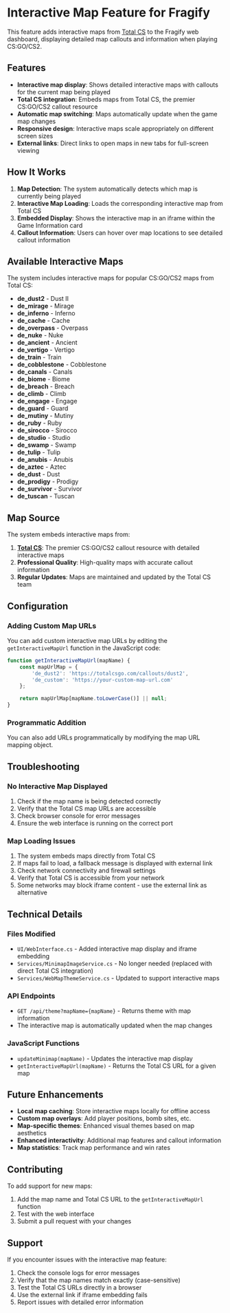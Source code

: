 # Interactive Map Feature for Fragify

This feature adds interactive maps from [Total CS](https://totalcsgo.com) to the Fragify web dashboard, displaying detailed map callouts and information when playing CS:GO/CS2.

## Features

- **Interactive map display**: Shows detailed interactive maps with callouts for the current map being played
- **Total CS integration**: Embeds maps from Total CS, the premier CS:GO/CS2 callout resource
- **Automatic map switching**: Maps automatically update when the game map changes
- **Responsive design**: Interactive maps scale appropriately on different screen sizes
- **External links**: Direct links to open maps in new tabs for full-screen viewing

## How It Works

1. **Map Detection**: The system automatically detects which map is currently being played
2. **Interactive Map Loading**: Loads the corresponding interactive map from Total CS
3. **Embedded Display**: Shows the interactive map in an iframe within the Game Information card
4. **Callout Information**: Users can hover over map locations to see detailed callout information

## Available Interactive Maps

The system includes interactive maps for popular CS:GO/CS2 maps from Total CS:

- **de_dust2** - Dust II
- **de_mirage** - Mirage
- **de_inferno** - Inferno
- **de_cache** - Cache
- **de_overpass** - Overpass
- **de_nuke** - Nuke
- **de_ancient** - Ancient
- **de_vertigo** - Vertigo
- **de_train** - Train
- **de_cobblestone** - Cobblestone
- **de_canals** - Canals
- **de_biome** - Biome
- **de_breach** - Breach
- **de_climb** - Climb
- **de_engage** - Engage
- **de_guard** - Guard
- **de_mutiny** - Mutiny
- **de_ruby** - Ruby
- **de_sirocco** - Sirocco
- **de_studio** - Studio
- **de_swamp** - Swamp
- **de_tulip** - Tulip
- **de_anubis** - Anubis
- **de_aztec** - Aztec
- **de_dust** - Dust
- **de_prodigy** - Prodigy
- **de_survivor** - Survivor
- **de_tuscan** - Tuscan

## Map Source

The system embeds interactive maps from:

1. **[Total CS](https://totalcsgo.com)**: The premier CS:GO/CS2 callout resource with detailed interactive maps
2. **Professional Quality**: High-quality maps with accurate callout information
3. **Regular Updates**: Maps are maintained and updated by the Total CS team

## Configuration

### Adding Custom Map URLs

You can add custom interactive map URLs by editing the `getInteractiveMapUrl` function in the JavaScript code:

```javascript
function getInteractiveMapUrl(mapName) {
    const mapUrlMap = {
        'de_dust2': 'https://totalcsgo.com/callouts/dust2',
        'de_custom': 'https://your-custom-map-url.com'
    };

    return mapUrlMap[mapName.toLowerCase()] || null;
}
```

### Programmatic Addition

You can also add URLs programmatically by modifying the map URL mapping object.

## Troubleshooting

### No Interactive Map Displayed

1. Check if the map name is being detected correctly
2. Verify that the Total CS map URLs are accessible
3. Check browser console for error messages
4. Ensure the web interface is running on the correct port

### Map Loading Issues

1. The system embeds maps directly from Total CS
2. If maps fail to load, a fallback message is displayed with external link
3. Check network connectivity and firewall settings
4. Verify that Total CS is accessible from your network
5. Some networks may block iframe content - use the external link as alternative

## Technical Details

### Files Modified

- `UI/WebInterface.cs` - Added interactive map display and iframe embedding
- `Services/MinimapImageService.cs` - No longer needed (replaced with direct Total CS integration)
- `Services/WebMapThemeService.cs` - Updated to support interactive maps

### API Endpoints

- `GET /api/theme?mapName={mapName}` - Returns theme with map information
- The interactive map is automatically updated when the map changes

### JavaScript Functions

- `updateMinimap(mapName)` - Updates the interactive map display
- `getInteractiveMapUrl(mapName)` - Returns the Total CS URL for a given map

## Future Enhancements

- **Local map caching**: Store interactive maps locally for offline access
- **Custom map overlays**: Add player positions, bomb sites, etc.
- **Map-specific themes**: Enhanced visual themes based on map aesthetics
- **Enhanced interactivity**: Additional map features and callout information
- **Map statistics**: Track map performance and win rates

## Contributing

To add support for new maps:

1. Add the map name and Total CS URL to the `getInteractiveMapUrl` function
2. Test with the web interface
3. Submit a pull request with your changes

## Support

If you encounter issues with the interactive map feature:

1. Check the console logs for error messages
2. Verify that the map names match exactly (case-sensitive)
3. Test the Total CS URLs directly in a browser
4. Use the external link if iframe embedding fails
5. Report issues with detailed error information
